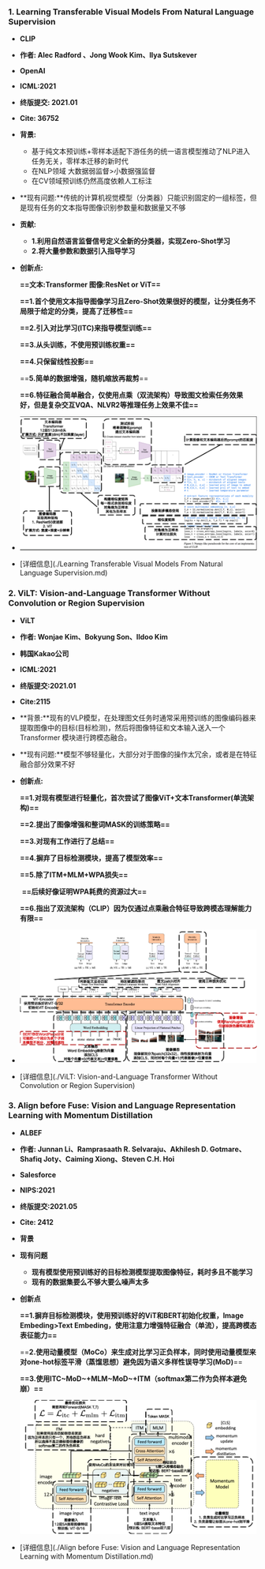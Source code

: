 ### 1. Learning Transferable Visual Models From Natural Language Supervision

- **CLIP**

- **作者: Alec Radford 、Jong Wook Kim、Ilya Sutskever**

- **OpenAI**

- **ICML:2021**

- **终版提交: 2021.01**

- **Cite: 36752**

- **背景:**
  - 基于纯文本预训练+零样本适配下游任务的统一语言模型推动了NLP进入任务无关，零样本迁移的新时代
  - 在NLP领域 大数据弱监督>小数据强监督
  - 在CV领域预训练仍然高度依赖人工标注

- **现有问题:**传统的计算机视觉模型（分类器）只能识别固定的一组标签，但是现有任务的文本指导图像识别参数量和数据量又不够

- **贡献:**

  - **1.利用自然语言监督信号定义全新的分类器，实现Zero-Shot学习**
  - **2.将大量参数和数据引入指导学习**

- **创新点:**

  **==文本:Transformer 图像:ResNet or ViT==**

  **==1.首个使用文本指导图像学习且Zero-Shot效果很好的模型，让分类任务不局限于给定的分类，提高了迁移性==**

  **==2.引入对比学习(ITC)来指导模型训练==**

  **==3.从头训练，不使用预训练权重==**

  **==4.只保留线性投影==**

  ==**5.简单的数据增强，随机缩放再裁剪**==

  **==6.特征融合简单融合，仅使用点乘（双流架构）导致图文检索任务效果好，但是复杂交互VQA、NLVR2等推理任务上效果不佳==**

- ![image-20250620141739370](./assets/pics/review/image-20250620141739370.png)

- [详细信息](./Learning Transferable Visual Models From Natural Language Supervision.md)

### 2. ViLT: Vision-and-Language Transformer  Without Convolution or Region Supervision

- **ViLT**

- **作者: Wonjae Kim、Bokyung Son、Ildoo Kim**

- **韩国Kakao公司**

- **ICML:2021**

- **终版提交:2021.01**

- **Cite:2115**

- **背景:**现有的VLP模型，在处理图文任务时通常采用预训练的图像编码器来提取图像中的目标(目标检测)，然后将图像特征和文本输入送入一个 Transformer 模块进行跨模态融合。

- **现有问题:**模型不够轻量化，大部分对于图像的操作太冗余，或者是在特征融合部分效果不好

- **创新点:**

  **==1.对现有模型进行轻量化，首次尝试了图像ViT+文本Transformer(单流架构)==**

  **==2.提出了图像增强和整词MASK的训练策略==**

  **==3.对现有工作进行了总结==**

  **==4.摒弃了目标检测模块，提高了模型效率==**

  **==5.除了ITM+MLM+WPA损失==**

  ​	**==后续好像证明WPA耗费的资源过大==**

  **==6.指出了双流架构（CLIP）因为仅通过点乘融合特征导致跨模态理解能力有限==**

- ![image-20250620161406285](./assets/pics/review/image-20250620161406285.png)

- [详细信息](./ViLT: Vision-and-Language Transformer  Without Convolution or Region Supervision)


### 3. Align before Fuse: Vision and Language Representation Learning with Momentum Distillation

- **ALBEF**

- **作者: Junnan Li、Ramprasaath R. Selvaraju、Akhilesh D. Gotmare、Shafiq Joty、Caiming Xiong、Steven C.H. Hoi**

- **Salesforce**

- **NIPS:2021**

- **终版提交:2021.05**

- **Cite: 2412**

- **背景**

- **现有问题**

  - **现有模型使用预训练好的目标检测模型提取图像特征，耗时多且不能学习**
  - **现有的数据集要么不够大要么噪声太多**

- **创新点**

  **==1.摒弃目标检测模块，使用预训练好的ViT和BERT初始化权重，Image Embeding>Text Embeding，使用注意力增强特征融合（单流），提高跨模态表征能力==**

  ==**2.使用动量模型（MoCo）来生成对比学习正负样本，同时使用动量模型来对one-hot标签平滑（蒸馏思想）避免因为语义多样性误导学习(MoD)**==

  **==3.使用ITC~MoD~+MLM~MoD~+ITM（softmax第二作为负样本避免崩）==**

  ![image-20250620215345367](./assets/pics/review/image-20250620215345367.png)

- [详细信息](./Align before Fuse: Vision and Language Representation Learning with Momentum Distillation.md)
